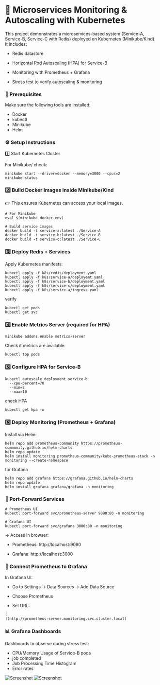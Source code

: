# 📘 Microservices Monitoring & Autoscaling with Kubernetes

This project demonstrates a microservices-based system (Service-A, Service-B, Service-C with Redis) deployed on Kubernetes (Minikube/Kind).
It includes:

- Redis datastore

- Horizontal Pod Autoscaling (HPA) for Service-B

- Monitoring with Prometheus + Grafana

- Stress test to verify autoscaling & monitoring

### 🚀 Prerequisites

Make sure the following tools are installed:

- Docker
- kubectl
- Minikube
- Helm
### ⚙️ Setup Instructions
1️⃣ Start Kubernetes Cluster

For Minikube/ check:
```
minikube start --driver=docker --memory=3000 --cpus=2
minikube status

```
### 2️⃣ Build Docker Images inside Minikube/Kind

👉 This ensures Kubernetes can access your local images.
```
# For Minikube
eval $(minikube docker-env)

# Build service images
docker build -t service-a:latest ./Service-A
docker build -t service-b:latest ./Service-B
docker build -t service-c:latest ./Service-C

```
### 3️⃣ Deploy Redis + Services

Apply Kubernetes manifests:
```
kubectl apply -f k8s/redis/deployment.yaml
kubectl apply -f k8s/service-a/deployemt.yaml
kubectl apply -f k8s/service-b/deployment.yaml
kubectl apply -f k8s/service-c/deployment.yaml
kubectl apply -f k8s/service-a/ingress.yaml

```
verify
```
kubectl get pods
kubectl get svc

```
### 4️⃣ Enable Metrics Server (required for HPA)
```
minikube addons enable metrics-server

```
Check if metrics are available:
```
kubectl top pods
```
### 5️⃣ Configure HPA for Service-B
```
kubectl autoscale deployment service-b 
  --cpu-percent=70 
  --min=2 
  --max=10
```
check HPA
```
kubectl get hpa -w

```
### 6️⃣ Deploy Monitoring (Prometheus + Grafana)

Install via Helm:
```
helm repo add prometheus-community https://prometheus-community.github.io/helm-charts
helm repo update
helm install monitoring prometheus-community/kube-prometheus-stack -n monitoring --create-namespace

```
for Grafana
```
helm repo add grafana https://grafana.github.io/helm-charts
helm repo update
helm install grafana grafana/grafana -n monitoring

````
### 🔁 Port-Forward Services

```
# Prometheus UI
kubectl port-forward svc/prometheus-server 9090:80 -n monitoring

# Grafana UI
kubectl port-forward svc/grafana 3000:80 -n monitoring
```
→ Access in browser:

- Prometheus: http://localhost:9090

- Grafana: http://localhost:3000

### 🔗 Connect Prometheus to Grafana
In Grafana UI:

- Go to Settings → Data Sources → Add Data Source

- Choose Prometheus

- Set URL:
```
[
](http://prometheus-server.monitoring.svc.cluster.local)
```
### 📊 Grafana Dashboards

Dashboards to observe during stress test:

- CPU/Memory Usage of Service-B pods
- job completed
- Job Processing Time Histogram
- Error rates

![Screenshot](Screenshot%20(41).png)
![Screenshot](Screenshot%20(42).png)

